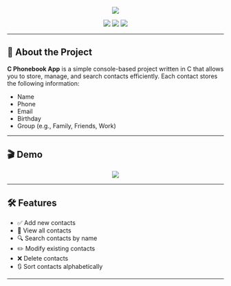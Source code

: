 <!-- Stylish Header -->
<p align="center">
  <img src="https://capsule-render.vercel.app/api?type=waving&color=00BFFF&height=200&section=header&text=C%20Phonebook%20App&fontSize=40&fontColor=ffffff" />
</p>

<p align="center">
  <img src="https://img.shields.io/badge/Language-C-blue?style=for-the-badge" />
  <img src="https://img.shields.io/badge/Status-Active-brightgreen?style=for-the-badge" />
  <img src="https://img.shields.io/badge/Platform-Console-lightgrey?style=for-the-badge" />
</p>

---

## 📱 About the Project

**C Phonebook App** is a simple console-based project written in C that allows you to store, manage, and search contacts efficiently. Each contact stores the following information:

- Name
- Phone
- Email
- Birthday
- Group (e.g., Family, Friends, Work)

---

## 🎬 Demo

<p align="center">
  <img src="![Image](https://github.com/user-attachments/assets/a869cfb3-ebb2-4311-9052-05373680ad10)"/>
</p>

---

## 🛠 Features

- ✅ Add new contacts
- 📖 View all contacts
- 🔍 Search contacts by name
- ✏️ Modify existing contacts
- ❌ Delete contacts
- 🔃 Sort contacts alphabetically

---
